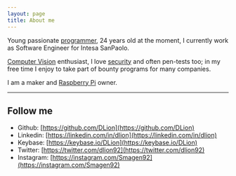 ```yaml
---
layout: page
title: About me
---
```


Young passionate [programmer](/category/programming), 24 years old at the moment, I currently work as Software Engineer for Intesa SanPaolo.

[Computer Vision](/category/opencv) enthusiast, I love [security](/category/security) and often pen-tests too; in my free time I enjoy to take part of bounty programs for many companies.

I am a maker and [Raspberry Pi](/category/raspberrypi) owner.


---

## Follow me

* Github: [https://github.com/DLion](https://github.com/DLion)
* Linkedin: [https://linkedin.com/in/dlion](https://linkedin.com/in/dlion)
* Keybase: [https://keybase.io/DLion](https://keybase.io/DLion)
* Twitter: [https://twitter.com/dlion92](https://twitter.com/dlion92)
* Instagram: [https://instagram.com/Smagen92](https://instagram.com/Smagen92)

 <figure class="author-image" style="top: auto">
 <a class="img" href="{{ site.domain_name }}" style="background-image: url(/assets/images/profile.jpg)"></a>
 </figure>
